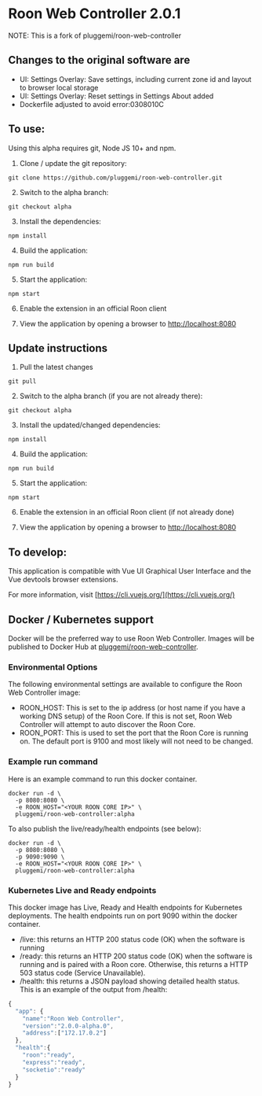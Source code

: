 # Roon Web Controller 2.0.1

NOTE: This is a fork of pluggemi/roon-web-controller

## Changes to the original software are
- UI: Settings Overlay: Save settings, including current zone id and layout to browser local storage
- UI: Settings Overlay: Reset settings in Settings About added
- Dockerfile adjusted to avoid error:0308010C

## To use:

Using this alpha requires git, Node JS 10+ and npm.

1. Clone / update the git repository:

`git clone https://github.com/pluggemi/roon-web-controller.git`

2. Switch to the alpha branch:

`git checkout alpha`

3. Install the dependencies:

`npm install`

4. Build the application:

`npm run build`

5. Start the application:

`npm start`

6. Enable the extension in an official Roon client

7. View the application by opening a browser to [http://localhost:8080](http://localhost:8080)

## Update instructions

1. Pull the latest changes

`git pull`

2. Switch to the alpha branch (if you are not already there):

`git checkout alpha`

3. Install the updated/changed dependencies:

`npm install`

4. Build the application:

`npm run build`

5. Start the application:

`npm start`

6. Enable the extension in an official Roon client (if not already done)

7. View the application by opening a browser to [http://localhost:8080](http://localhost:8080)

## To develop:

This application is compatible with Vue UI Graphical User Interface and the Vue devtools browser extensions.

For more information, visit [https://cli.vuejs.org/](https://cli.vuejs.org/)

## Docker / Kubernetes support

Docker will be the preferred way to use Roon Web Controller. Images will be published to Docker Hub at [pluggemi/roon-web-controller](https://hub.docker.com/repository/docker/pluggemi/roon-web-controller).

### Environmental Options

The following environmental settings are available to configure the Roon Web Controller image:

- ROON_HOST: This is set to the ip address (or host name if you have a working DNS setup) of the Roon Core. If this is not set, Roon Web Controller will attempt to auto discover the Roon Core.
- ROON_PORT: This is used to set the port that the Roon Core is running on. The default port is 9100 and most likely will not need to be changed.

### Example run command

Here is an example command to run this docker container.

```
docker run -d \
  -p 8080:8080 \
  -e ROON_HOST="<YOUR ROON CORE IP>" \
  pluggemi/roon-web-controller:alpha
```

To also publish the live/ready/health endpoints (see below):

```
docker run -d \
  -p 8080:8080 \
  -p 9090:9090 \
  -e ROON_HOST="<YOUR ROON CORE IP>" \
  pluggemi/roon-web-controller:alpha
```

### Kubernetes Live and Ready endpoints

This docker image has Live, Ready and Health endpoints for Kubernetes deployments. The health endpoints run on port 9090 within the docker container.

- /live: this returns an HTTP 200 status code (OK) when the software is running
- /ready: this returns an HTTP 200 status code (OK) when the software is running and is paired with a Roon core. Otherwise, this returns a HTTP 503 status code (Service Unavailable).
- /health: this returns a JSON payload showing detailed health status. This is an example of the output from /health:

```javascript
{
  "app": {
    "name":"Roon Web Controller",
    "version":"2.0.0-alpha.0",
    "address":["172.17.0.2"]
  },
  "health":{
    "roon":"ready",
    "express":"ready",
    "socketio":"ready"
  }
}
```
